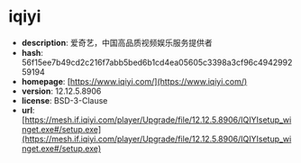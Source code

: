 # iqiyi

- **description**: 爱奇艺，中国高品质视频娱乐服务提供者
- **hash**: 56f15ee7b49cd2c216f7abb5bed6b1cd4ea05605c3398a3cf96c494299259194
- **homepage**: [https://www.iqiyi.com/](https://www.iqiyi.com/)
- **version**: 12.12.5.8906
- **license**: BSD-3-Clause
- **url**: [https://mesh.if.iqiyi.com/player/Upgrade/file/12.12.5.8906/IQIYIsetup_winget.exe#/setup.exe](https://mesh.if.iqiyi.com/player/Upgrade/file/12.12.5.8906/IQIYIsetup_winget.exe#/setup.exe)

